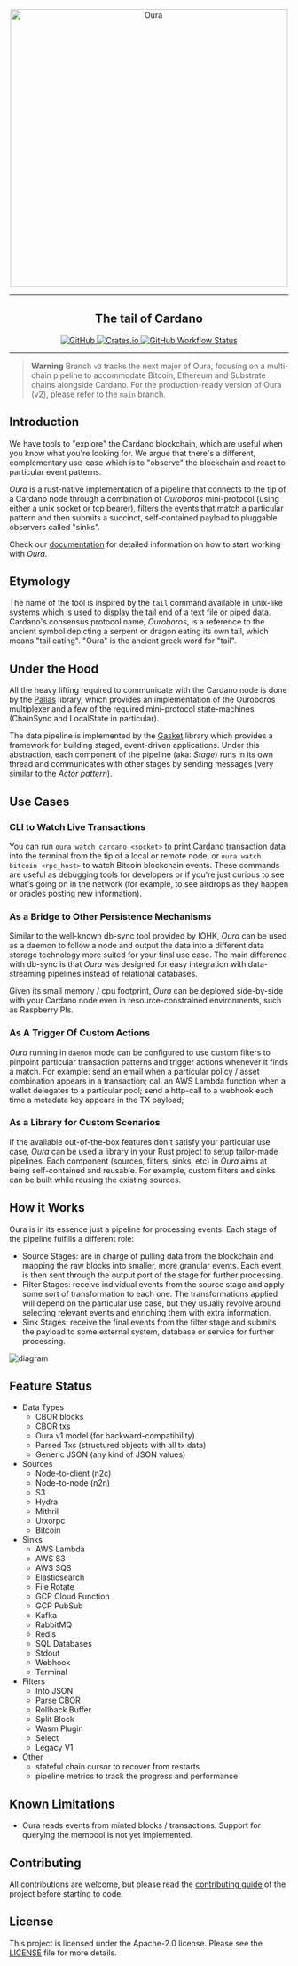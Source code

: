 <div align="center">
    <img src="assets/logo.svg" alt="Oura" width="500">
    <hr />
        <h2 align="center" style="border-bottom: none">The tail of Cardano</h2>
        <a href="https://github.com/txpipe/oura/blob/main/LICENSE">
           <img alt="GitHub" src="https://img.shields.io/github/license/txpipe/oura" />
        </a>
        <a href="https://crates.io/crates/oura">
           <img alt="Crates.io" src="https://img.shields.io/crates/v/oura" />
        </a>
        <a href="https://github.com/txpipe/oura/actions/workflows/validate.yml">
            <img alt="GitHub Workflow Status" src="https://img.shields.io/github/actions/workflow/status/txpipe/oura/validate.yml" />
        </a>
    <hr/>
</div>

> **Warning**
> Branch `v3` tracks the next major of Oura, focusing on a multi-chain pipeline to accommodate Bitcoin, Ethereum and Substrate chains alongside Cardano. For the production-ready version of Oura (v2), please refer to the `main` branch.

## Introduction

We have tools to "explore" the Cardano blockchain, which are useful when you know what you're looking for. We argue that there's a different, complementary use-case which is to "observe" the blockchain and react to particular event patterns.

_Oura_ is a rust-native implementation of a pipeline that connects to the tip of a Cardano node through a combination of _Ouroboros_ mini-protocol (using either a unix socket or tcp bearer), filters the events that match a particular pattern and then submits a succinct, self-contained payload to pluggable observers called "sinks".

Check our [documentation](https://docs.txpipe.io/oura/v2) for detailed information on how to start working with _Oura_.

## Etymology

The name of the tool is inspired by the `tail` command available in unix-like systems which is used to display the tail end of a text file or piped data. Cardano's consensus protocol name, _Ouroboros_, is a reference to the ancient symbol depicting a serpent or dragon eating its own tail, which means "tail eating". "Oura" is the ancient greek word for "tail".

## Under the Hood

All the heavy lifting required to communicate with the Cardano node is done by the [Pallas](https://github.com/txpipe/pallas) library, which provides an implementation of the Ouroboros multiplexer and a few of the required mini-protocol state-machines (ChainSync and LocalState in particular).

The data pipeline is implemented by the [Gasket](https://github.com/construkts/gasket-rs) library which provides a framework for building staged, event-driven applications. Under this abstraction, each component of the pipeline (aka: _Stage_) runs in its own thread and communicates with other stages by sending messages (very similar to the _Actor pattern_).

## Use Cases

### CLI to Watch Live Transactions

You can run `oura watch cardano <socket>` to print Cardano transaction data into the terminal from the tip of a local or remote node, or `oura watch bitcoin <rpc_host>` to watch Bitcoin blockchain events. These commands are useful as debugging tools for developers or if you're just curious to see what's going on in the network (for example, to see airdrops as they happen or oracles posting new information).

### As a Bridge to Other Persistence Mechanisms

Similar to the well-known db-sync tool provided by IOHK, _Oura_ can be used as a daemon to follow a node and output the data into a different data storage technology more suited for your final use case. The main difference with db-sync is that _Oura_ was designed for easy integration with data-streaming pipelines instead of relational databases.

Given its small memory / cpu footprint, _Oura_ can be deployed side-by-side with your Cardano node even in resource-constrained environments, such as Raspberry PIs.

### As A Trigger Of Custom Actions

_Oura_ running in `daemon` mode can be configured to use custom filters to pinpoint particular transaction patterns and trigger actions whenever it finds a match. For example: send an email when a particular policy / asset combination appears in a transaction; call an AWS Lambda function when a wallet delegates to a particular pool; send a http-call to a webhook each time a metadata key appears in the TX payload;

### As a Library for Custom Scenarios

If the available out-of-the-box features don't satisfy your particular use case, _Oura_ can be used a library in your Rust project to setup tailor-made pipelines. Each component (sources, filters, sinks, etc) in _Oura_ aims at being self-contained and reusable. For example, custom filters and sinks can be built while reusing the existing sources.

## How it Works

Oura is in its essence just a pipeline for processing events. Each stage of the pipeline fulfills a different role:

- Source Stages: are in charge of pulling data from the blockchain and mapping the raw blocks into smaller, more granular events. Each event is then sent through the output port of the stage for further processing.
- Filter Stages: receive individual events from the source stage and apply some sort of transformation to each one. The transformations applied will depend on the particular use case, but they usually revolve around selecting relevant events and enriching them with extra information.
- Sink Stages: receive the final events from the filter stage and submits the payload to some external system, database or service for further processing.

![diagram](assets/diagram.png)

## Feature Status

- Data Types
  - CBOR blocks
  - CBOR txs
  - Oura v1 model (for backward-compatibility)
  - Parsed Txs (structured objects with all tx data)
  - Generic JSON (any kind of JSON values)
- Sources
  - Node-to-client (n2c)
  - Node-to-node (n2n)
  - S3
  - Hydra
  - Mithril
  - Utxorpc
  - Bitcoin
- Sinks
  - AWS Lambda
  - AWS S3
  - AWS SQS
  - Elasticsearch
  - File Rotate
  - GCP Cloud Function
  - GCP PubSub
  - Kafka
  - RabbitMQ
  - Redis
  - SQL Databases
  - Stdout
  - Webhook
  - Terminal
- Filters
  - Into JSON
  - Parse CBOR
  - Rollback Buffer
  - Split Block
  - Wasm Plugin
  - Select
  - Legacy V1
- Other
  - stateful chain cursor to recover from restarts
  - pipeline metrics to track the progress and performance

## Known Limitations

- Oura reads events from minted blocks / transactions. Support for querying the mempool is not yet implemented.

## Contributing

All contributions are welcome, but please read the [contributing guide](.github/CONTRIBUTING.md#scope) of the project before starting to code.

## License

This project is licensed under the Apache-2.0 license. Please see the [LICENSE](LICENSE.md) file for more details.
